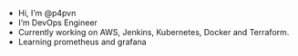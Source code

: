 - Hi, I’m @p4pvn
- I’m DevOps Engineer
- Currently working on AWS, Jenkins, Kubernetes, Docker and Terraform.
- Learning prometheus and grafana
